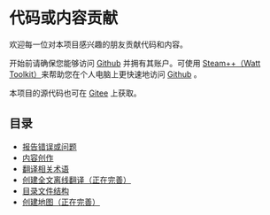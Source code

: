 # 代码或内容贡献

欢迎每一位对本项目感兴趣的朋友贡献代码和内容。

开始前请确保您能够访问 [Github](https://Github.com) 并拥有其账户。可使用 [Steam++（Watt Toolkit）](https://steampp.net)来帮助您在个人电脑上更快速地访问 [Github](https://Github.com) 。

本项目的源代码也可在 [Gitee](https://gitee.com/Hamud-Lang/Hamud_Book) 上获取。

## 目录

- [报告错误或问题](./Feedback.md)
- [内容创作](./Creation.md)
- [翻译相关术语](./Words_translate.md)
- [创建全文离线翻译（正在完善）]()
- [目录文件结构](./File_structure.md)
- [创建地图（正在完善）]()
